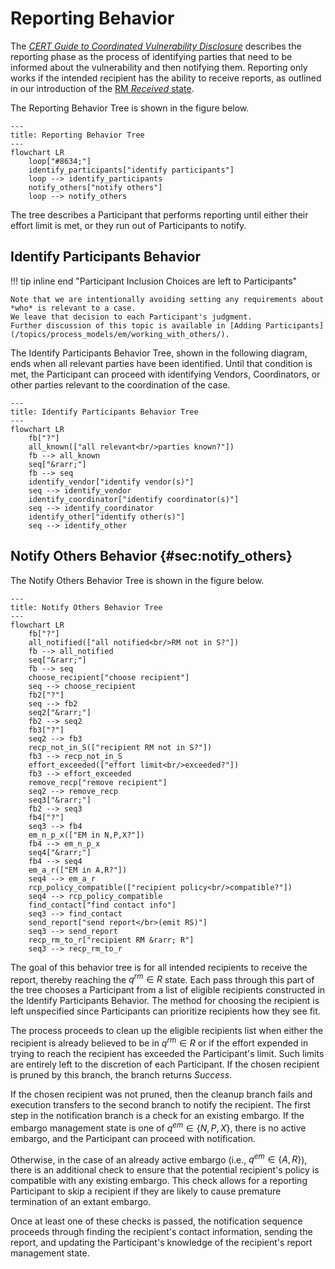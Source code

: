 # Reporting Behavior

The [*CERT Guide to Coordinated Vulnerability Disclosure*](https://vuls.cert.org/confluence/display/CVD)
describes the reporting phase as the process of identifying parties that need to be informed about the vulnerability
and then notifying them.
Reporting only works if the intended recipient has the ability to receive reports, as outlined in
our introduction of the [RM _Received_ state](/topics/process_models/rm/#the-received-r-state).

The Reporting Behavior Tree is shown in the figure below.

```mermaid
---
title: Reporting Behavior Tree
---
flowchart LR
    loop["#8634;"]
    identify_participants["identify participants"]
    loop --> identify_participants
    notify_others["notify others"]
    loop --> notify_others
```

The tree describes a Participant that performs reporting until either their effort limit is met, or they run out of 
Participants to notify.

## Identify Participants Behavior

!!! tip inline end "Participant Inclusion Choices are left to Participants"
    
    Note that we are intentionally avoiding setting any requirements about *who* is relevant to a case.
    We leave that decision to each Participant's judgment.
    Further discussion of this topic is available in [Adding Participants](/topics/process_models/em/working_with_others/). 

The Identify Participants Behavior Tree, shown in the following diagram, ends when all relevant parties have been 
identified. 
Until that condition is met, the Participant can proceed with identifying Vendors, Coordinators, or other
parties relevant to the coordination of the case.

```mermaid
---
title: Identify Participants Behavior Tree
---
flowchart LR
    fb["?"]
    all_known(["all relevant<br/>parties known?"])
    fb --> all_known
    seq["&rarr;"]
    fb --> seq
    identify_vendor["identify vendor(s)"]
    seq --> identify_vendor
    identify_coordinator["identify coordinator(s)"]
    seq --> identify_coordinator
    identify_other["identify other(s)"]
    seq --> identify_other
```

## Notify Others Behavior {#sec:notify_others}

The Notify Others Behavior Tree is shown in the figure below.

```mermaid
---
title: Notify Others Behavior Tree
---
flowchart LR
    fb["?"]
    all_notified(["all notified<br/>RM not in S?"])
    fb --> all_notified
    seq["&rarr;"]
    fb --> seq
    choose_recipient["choose recipient"]
    seq --> choose_recipient
    fb2["?"]
    seq --> fb2
    seq2["&rarr;"]
    fb2 --> seq2
    fb3["?"]
    seq2 --> fb3
    recp_not_in_S(["recipient RM not in S?"])
    fb3 --> recp_not_in_S
    effort_exceeded(["effort limit<br/>exceeded?"])
    fb3 --> effort_exceeded
    remove_recp["remove recipient"]
    seq2 --> remove_recp
    seq3["&rarr;"]
    fb2 --> seq3
    fb4["?"]
    seq3 --> fb4
    em_n_p_x(["EM in N,P,X?"])
    fb4 --> em_n_p_x
    seq4["&rarr;"]
    fb4 --> seq4
    em_a_r(["EM in A,R?"])
    seq4 --> em_a_r
    rcp_policy_compatible(["recipient policy<br/>compatible?"])
    seq4 --> rcp_policy_compatible
    find_contact["find contact info"]
    seq3 --> find_contact
    send_report["send report</br>(emit RS)"]
    seq3 --> send_report
    recp_rm_to_r["recipient RM &rarr; R"]
    seq3 --> recp_rm_to_r
```

The goal of this behavior tree is for all intended recipients to receive the report, thereby reaching the $q^{rm} \in R$ state.
Each pass through this part of the tree chooses a Participant from a list of eligible recipients constructed in the Identify
Participants Behavior.
The method for choosing the recipient is left unspecified since Participants can prioritize recipients how they see fit.

The process proceeds to clean up the eligible recipients list when either the recipient is already believed to be in 
$q^{rm} \in R$ or if the effort expended in trying to reach the recipient has exceeded the Participant's limit.
Such limits are entirely left to the discretion of each Participant.
If the chosen recipient is pruned by this branch, the branch returns *Success*.

If the chosen recipient was not pruned, then the cleanup branch fails and execution transfers to the second branch to 
notify the recipient.
The first step in the notification branch is a check for an existing embargo.
If the embargo management state is one of $q^{em} \in \{ N,P,X\}$, there is no active embargo, and the Participant
can proceed with notification.

Otherwise, in the case of an already active embargo (i.e., $q^{em} \in \{A,R\}$), there is an additional check to
ensure that the potential recipient's policy is compatible with any existing embargo.
This check allows for a reporting Participant to skip a recipient if they are likely to cause premature termination of 
an extant embargo.

Once at least one of these checks is passed, the notification sequence proceeds through finding the recipient's contact
information, sending the report, and updating the Participant's knowledge of the recipient's report management state.
